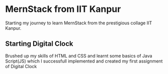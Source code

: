 # MernStack  from IIT Kanpur
Starting my journey to learn MernStack from the prestigious collage IIT Kanpur.

## Starting Digital Clock
Brushed up my skills of HTML and CSS and learnt some basics of Java Script(JS) which I successfull implemented and created my first assignment of Digital Clock
